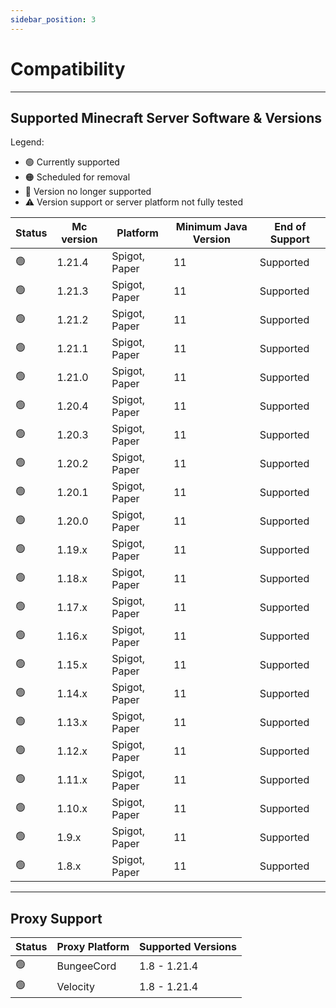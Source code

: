 ```yaml
---
sidebar_position: 3
---
```


# Compatibility

---

## Supported Minecraft Server Software & Versions

Legend:
- 🟢 Currently supported  
- 🟠 Scheduled for removal  
- 🔴 Version no longer supported  
- ⚠️ Version support or server platform not fully tested  

| Status  | Mc version        | Platform              | Minimum Java Version | End of Support |
|---------|------------------|----------------------|----------------------|---------------|
| 🟢     | 1.21.4           | Spigot, Paper        | 11                   | Supported     |
| 🟢     | 1.21.3           | Spigot, Paper        | 11                   | Supported     |
| 🟢     | 1.21.2           | Spigot, Paper        | 11                   | Supported     |
| 🟢     | 1.21.1           | Spigot, Paper        | 11                   | Supported     |
| 🟢     | 1.21.0           | Spigot, Paper        | 11                   | Supported     |
| 🟢     | 1.20.4           | Spigot, Paper        | 11                   | Supported     |
| 🟢     | 1.20.3           | Spigot, Paper        | 11                   | Supported     |
| 🟢     | 1.20.2           | Spigot, Paper        | 11                   | Supported     |
| 🟢     | 1.20.1           | Spigot, Paper        | 11                   | Supported     |
| 🟢     | 1.20.0           | Spigot, Paper        | 11                   | Supported     |
| 🟢     | 1.19.x           | Spigot, Paper        | 11                   | Supported     |
| 🟢     | 1.18.x           | Spigot, Paper        | 11                   | Supported     |
| 🟢     | 1.17.x           | Spigot, Paper        | 11                   | Supported     |
| 🟢     | 1.16.x           | Spigot, Paper        | 11                   | Supported     |
| 🟢     | 1.15.x           | Spigot, Paper        | 11                   | Supported     |
| 🟢     | 1.14.x           | Spigot, Paper        | 11                   | Supported     |
| 🟢     | 1.13.x           | Spigot, Paper        | 11                   | Supported     |
| 🟢     | 1.12.x           | Spigot, Paper        | 11                   | Supported     |
| 🟢     | 1.11.x           | Spigot, Paper        | 11                   | Supported     |
| 🟢     | 1.10.x           | Spigot, Paper        | 11                   | Supported     |
| 🟢     | 1.9.x            | Spigot, Paper        | 11                   | Supported     |
| 🟢     | 1.8.x            | Spigot, Paper        | 11                   | Supported     |

---

## Proxy Support

| Status  | Proxy Platform  | Supported Versions |
|---------|---------------|-------------------|
| 🟢     | BungeeCord    | 1.8 - 1.21.4     |
| 🟢     | Velocity      | 1.8 - 1.21.4     |

